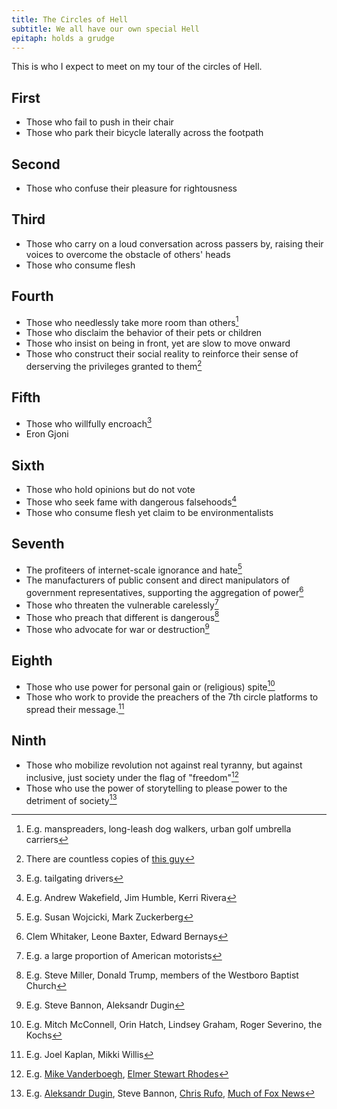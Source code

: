 ```yaml
---
title: The Circles of Hell
subtitle: We all have our own special Hell
epitaph: holds a grudge
---
```


This is who I expect to meet on my tour of the circles of Hell.

## First
<!-- Limbo -->

- Those who fail to push in their chair
- Those who park their bicycle laterally across the footpath

## Second
<!-- Lust -->

- Those who confuse their pleasure for rightousness

## Third
<!-- Gluttony -->

- Those who carry on a loud conversation across passers by, raising their voices to overcome the obstacle of others' heads
- Those who consume flesh

## Fourth
<!-- Greed -->

- Those who needlessly take more room than others[^big]
- Those who disclaim the behavior of their pets or children
- Those who insist on being in front, yet are slow to move onward
- Those who construct their social reality to reinforce their sense of derserving the privileges granted to them[^gentry]

[^big]: E.g. manspreaders, long-leash dog walkers, urban golf umbrella carriers
[^gentry]: There are countless copies of [this guy](https://x.com/marktwaalfhoven)

## Fifth
<!-- Anger -->

- Those who willfully encroach[^encroach]
- Eron Gjoni

[^encroach]: E.g. tailgating drivers

## Sixth
<!-- Heresy -->

- Those who hold opinions but do not vote
- Those who seek fame with dangerous falsehoods[^quack]
- Those who consume flesh yet claim to be environmentalists

[^quack]: E.g. Andrew Wakefield, Jim Humble, Kerri Rivera

## Seventh
<!-- Violence -->

- The profiteers of internet-scale ignorance and hate[^media]
- The manufacturers of public consent and direct manipulators of government representatives, supporting the aggregation of power[^lobby]
- Those who threaten the vulnerable carelessly[^drivers]
- Those who preach that different is dangerous[^nazis]
- Those who advocate for war or destruction[^hawks]

[^media]:  E.g. Susan Wojcicki, Mark Zuckerberg
[^lobby]: Clem Whitaker, Leone Baxter, Edward Bernays
[^drivers]: E.g. a large proportion of American motorists
[^nazis]: E.g. Steve Miller, Donald Trump, members of the Westboro Baptist Church
[^hawks]: E.g. Steve Bannon, Aleksandr Dugin

## Eighth
<!-- Fraud -->

- Those who use power for personal gain or (religious) spite[^spite]
- Those who work to provide the preachers of the 7th circle platforms to spread their message.[^statusquo]

[^spite]: E.g. Mitch McConnell, Orin Hatch, Lindsey Graham, Roger Severino, the Kochs
[^statusquo]: E.g. Joel Kaplan, Mikki Willis

## Ninth
<!-- Treachery -->

- Those who mobilize revolution not against real tyranny, but against inclusive, just society under the flag of "freedom"[^patriots]
- Those who use the power of storytelling to please power to the detriment of society[^svengali]

[^patriots]: E.g. [Mike Vanderboegh](https://en.wikipedia.org/wiki/3_Percenters), [Elmer Stewart Rhodes](https://www.splcenter.org/fighting-hate/extremist-files/individual/elmer-stewart-rhodes-0)
[^svengali]: E.g. [Aleksandr Dugin](https://en.wikipedia.org/wiki/Aleksandr_Dugin), Steve Bannon, [Chris Rufo](https://www.wsj.com/articles/new-left-urbanists-want-to-remake-your-city-11566512564), [Much of Fox News](https://www.wired.com/story/fox-news-is-now-a-threat-to-national-security/)

